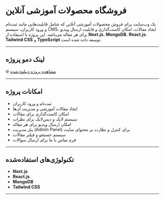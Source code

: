 # فروشگاه محصولات آموزشی آنلاین

یک وب‌سایت برای فروش محصولات آموزشی آنلاین که شامل قابلیت‌هایی مانند ثبت‌نام و ورود کاربران، سیستم CMS، ایجاد مقالات، امکان کامنت‌گذاری و قابلیت ارسال ویدیو برای هر مقاله می‌باشد. این پروژه با استفاده از **Next.js**، **MongoDB**، **React.js**، **Tailwind CSS** و **TypeScript** توسعه داده شده است.

---

## لینک دمو پروژه

🌐 [مشاهده پروژه دیپلوی‌شده](https://maghaleh.vercel.app)

---


## امکانات پروژه

- ثبت‌نام و ورود کاربران
- ایجاد مقالات آموزشی و مدیریت آن‌ها
- امکان کامنت‌گذاری برای مقالات
- سیستم لایک و دیس‌لایک برای نظرات
- امکان ارسال ویدیو برای هر مقاله
- پنل مدیریت (Admin Panel) برای کنترل و نظارت بر محتوای سایت
- سیستم جستجو و فیلتر مقالات
- فرم تماس با ما برای ارسال سوالات

---

## تکنولوژی‌های استفاده‌شده

- **Next.js**
- **React.js**
- **MongoDB**
- **Tailwind CSS**

---

<!-- ## نصب و راه‌اندازی

۱. این پروژه را Clone کنید:

```bash
git clone https://github.com/username/educational-products-store.git -->
